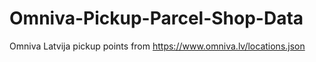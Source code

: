 # Omniva-Pickup-Parcel-Shop-Data

Omniva Latvija pickup points from https://www.omniva.lv/locations.json
